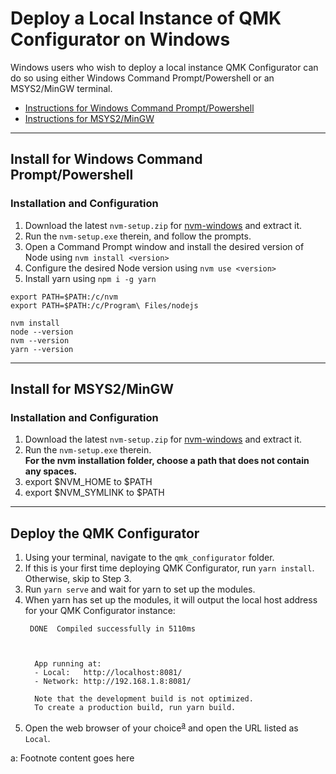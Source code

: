 # Deploy a Local Instance of QMK Configurator on Windows

Windows users who wish to deploy a local instance QMK Configurator can do so using either Windows Command Prompt/Powershell or an MSYS2/MinGW terminal.

- [Instructions for Windows Command Prompt/Powershell](#install-for-windows-command-promptpowershell)
- [Instructions for MSYS2/MinGW](#install-for-msys2mingw)

----

## Install for Windows Command Prompt/Powershell

### Installation and Configuration

1. Download the latest `nvm-setup.zip` for [nvm-windows] and extract it.
2. Run the `nvm-setup.exe` therein, and follow the prompts.
3. Open a Command Prompt window and install the desired version of Node using `nvm install <version>`
4. Configure the desired Node version using `nvm use <version>`
5. Install yarn using `npm i -g yarn`

```
export PATH=$PATH:/c/nvm
export PATH=$PATH:/c/Program\ Files/nodejs
```

    nvm install
    node --version
    nvm --version
    yarn --version

----

## Install for MSYS2/MinGW

### Installation and Configuration

1. Download the latest `nvm-setup.zip` for [nvm-windows] and extract it.
2. Run the `nvm-setup.exe` therein.  
   **For the nvm installation folder, choose a path that does not contain any spaces.**
3. export $NVM_HOME to $PATH
4. export $NVM_SYMLINK to $PATH

----

## Deploy the QMK Configurator

1. Using your terminal, navigate to the `qmk_configurator` folder.
2. If this is your first time deploying QMK Configurator, run `yarn install`. Otherwise, skip to Step 3.
3. Run `yarn serve` and wait for yarn to set up the modules.
4. When yarn has set up the modules, it will output the local host address for your QMK Configurator instance:
    ```
     DONE  Compiled successfully in 5110ms



      App running at:
      - Local:   http://localhost:8081/
      - Network: http://192.168.1.8:8081/

      Note that the development build is not optimized.
      To create a production build, run yarn build.
    ```
5. Open the web browser of your choice<sup>[a](#footnote_supported_browsers)</sup> and open the URL listed as `Local`.

[nvm-windows]: https://github.com/coreybutler/nvm-windows/releases "Node Version Manager (nvm) for Windows"
<a name="footnote_supported_browsers">a</a>: Footnote content goes here
